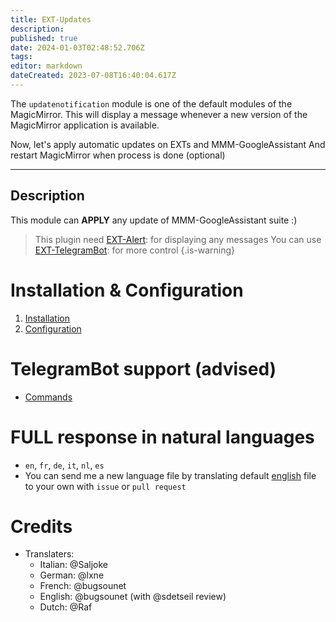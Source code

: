 ```yaml
---
title: EXT-Updates
description: 
published: true
date: 2024-01-03T02:48:52.706Z
tags: 
editor: markdown
dateCreated: 2023-07-08T16:40:04.617Z
---
```


The `updatenotification` module is one of the default modules of the MagicMirror.
This will display a message whenever a new version of the MagicMirror application is available.

Now, let's apply automatic updates on EXTs and MMM-GoogleAssistant
And restart MagicMirror when process is done (optional)

---
## Description

This module can **APPLY** any update of MMM-GoogleAssistant suite :)

> This plugin need [EXT-Alert](/en/EXT-Alert): for displaying any messages
> You can use [EXT-TelegramBot](/en/EXT-TelegramBot): for more control
{.is-warning}

# Installation & Configuration
1) [Installation](/en/EXT-Updates/Installation)
2) [Configuration](/en/EXT-Updates/Configuration)

# TelegramBot support (advised)
  * [Commands](/en/EXT-Updates/Commands)

# FULL response in natural languages
  * `en`, `fr`, `de`, `it`, `nl`, `es`
  * You can send me a new language file by translating default [english](https://github.com/bugsounet/EXT-Updates/blob/dev/translations/en.json) file to your own with `issue` or `pull request`

# Credits
 
  * Translaters:
    * Italian: @Saljoke
    * German: @lxne
    * French: @bugsounet
    * English: @bugsounet (with @sdetseil review)
    * Dutch: @Raf